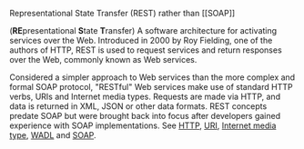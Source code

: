 Representational State Transfer (REST) rather than [[SOAP]]

(**RE**presentational **S**tate **T**ransfer) A software architecture for activating services over the Web. Introduced in 2000 by Roy Fielding, one of the authors of HTTP, REST is used to request services and return responses over the Web, commonly known as Web services.

Considered a simpler approach to Web services than the more complex and formal SOAP protocol, "RESTful" Web services make use of standard HTTP verbs, URIs and Internet media types. Requests are made via HTTP, and data is returned in XML, JSON or other data formats. REST concepts predate SOAP but were brought back into focus after developers gained experience with SOAP implementations. See [HTTP](https://www.pcmag.com/encyclopedia/term/http), [URI](https://www.pcmag.com/encyclopedia/term/uri), [Internet media type](https://www.pcmag.com/encyclopedia/term/internet-media-type), [WADL](https://www.pcmag.com/encyclopedia/term/wadl) and [SOAP](https://www.pcmag.com/encyclopedia/term/soap).